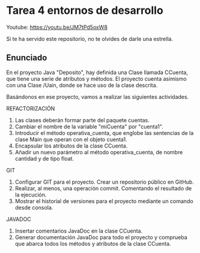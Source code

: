 # Tarea 4 entornos de desarrollo

Youtube: https://youtu.be/JM7tPd5oxW8

Si te ha servido este repositorio, no te olvides de darle una estrella.

## Enunciado

En el proyecto Java "Deposito", hay definida una Clase Ilamada CCuenta, que tiene una serie de atributos y métodos. El proyecto cuenta asimismo con una Clase /Uain, donde se hace uso de la clase descrita.

Basándonos en ese proyecto, vamos a realizar las siguientes actividades.

REFACTORIZACIÓN

1. Las clases deberán formar parte del paquete cuentas.
2. Cambiar el nombre de la variable "miCuenta" por "cuenta1".
3. Introducir el método operativa_cuenta, que englobe las sentencias de la clase Main que operan con el objeto cuenta1.
4. Encapsular los atributos de la clase CCuenta.
5. Añadir un nuevo parámetro al método operativa_cuenta, de nombre cantidad y de tipo float.

GIT

1. Configurar GIT para el proyecto. Crear un repositorio público en GitHub.
2. Realizar, al menos, una operación commit. Comentando el resultado de la ejecución.
3. Mostrar el historial de versiones para el proyecto mediante un comando desde consola.

JAVADOC

1. Insertar comentarios JavaDoc en la clase CCuenta.
2. Generar documentación JavaDoc para todo el proyecto y comprueba que abarca todos los métodos y atributos de la clase CCuenta.